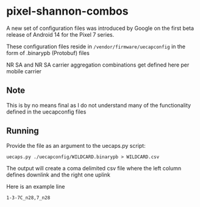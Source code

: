 # pixel-shannon-combos
A new set of configuration files was introduced by Google on the first beta release of Android 14 for the Pixel 7 series.

These configuration files reside in `/vendor/firmware/uecapconfig` in the form of .binarypb (Protobuf) files

NR SA and NR SA carrier aggregation combinations get defined here per mobile carrier

## Note
This is by no means final as I do not understand many of the functionality defined in the uecapconfig files

## Running
Provide the file as an argument to the uecaps.py script:

`uecaps.py ./uecapconfig/WILDCARD.binarypb > WILDCARD.csv`

The output will create a coma delimited csv file where the left column defines downlink and the right one uplink

Here is an example line

`1-3-7C_n28,7_n28`
